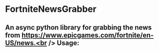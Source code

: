 # FortniteNewsGrabber

An async python library for grabbing the news from https://www.epicgames.com/fortnite/en-US/news.<br />
Usage:<br />
-
